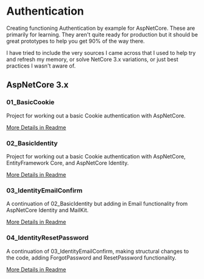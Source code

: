 # Authentication
Creating functioning Authentication by example for AspNetCore. These are primarily for learning. They aren't quite ready for production but it should be great prototypes to help you get 90% of the way there.

I have tried to include the very sources I came across that I used to help try and refresh my memory, or solve NetCore 3.x variations, or just best practices I wasn't aware of.

## AspNetCore 3.x
### 01_BasicCookie  
Project for working out a basic Cookie authentication with AspNetCore.  

[More Details in Readme](https://github.com/houseofcat/Authentication/blob/master/AspNetCore3.x/01_BasicCookie/README.md)  

### 02_BasicIdentity  
Project for working out a basic Cookie authentication with AspNetCore, EntityFramework Core, and AspNetCore Identity.  

[More Details in Readme](https://github.com/houseofcat/Authentication/blob/master/AspNetCore3.x/02_BasicIdentity/README.md)  

### 03_IdentityEmailConfirm
A continuation of 02_BasicIdentity but adding in Email functionality from AspNetCore Identity and MailKit.  

[More Details in Readme](https://github.com/houseofcat/Authentication/blob/master/AspNetCore3.x/03_IdentityEmailConfirm/README.md)  

### 04_IdentityResetPassword  
A continuation of 03_IdentityEmailConfirm, making structural changes to the code, adding ForgotPassword and ResetPassword functionality.  

[More Details in Readme](https://github.com/houseofcat/Authentication/blob/master/AspNetCore3.x/04_IdentityResetPassword/README.md)  
